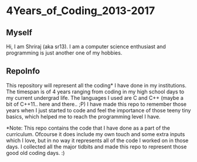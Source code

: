 # 4Years_of_Coding_2013-2017

## Myself ##
Hi, I am Shriraj (aka sr13). I am a computer science enthusiast and programming is just another one of my hobbies.

## RepoInfo ##
This repository will represent all the coding* I have done in my institutions. The timespan is of 4 years ranging from coding in my high school days to my current undergrad life.
The languages I used are C and C++ (maybe a bit of C++11.. here and there.. ;P)
I have made this repo to remember those years when I just started to code and feel the importance of those teeny tiny basics, which helped me to reach the programming level I have.

*Note: This repo contains the code that I have done as a part of the curriculum. Ofcourse it does include my own touch and some extra inputs which I love, but in no way it represents all of the code I worked on in those days. I collected all the major tidbits and made this repo to represent those good old coding days. :)
